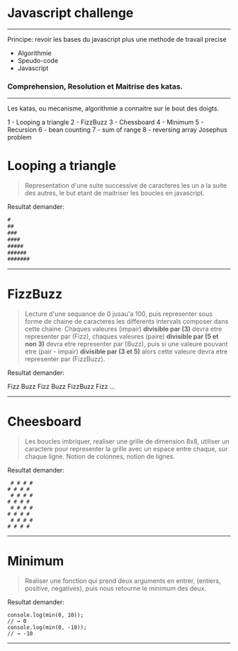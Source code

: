 # Javascript challenge 
___

Principe: revoir les bases du javascript plus une methode de travail precise

- Algorithmie
- Speudo-code
- Javascript

### Comprehension, Resolution et Maitrise des katas.
___

Les katas, ou mecanisme, algorithmie a connaitre sur le bout des doigts.

1 - Looping a triangle
2 - FizzBuzz
3 - Chessboard
4 - Minimum
5 - Recursion
6 - bean counting
7 - sum of range
8 - reversing array
Josephus problem

# Looping a triangle

> Representation d'une suite successive de caracteres les un a la suite des autres, le but etant de maitriser les boucles en javascript.

Resultat demander:

```js
#
##
###
####
#####
######
#######
```

___

# FizzBuzz

> Lecture d'une sequance de 0 jusau'a 100, puis representer sous forme de chaine de caracteres les differents intervals composer dans cette chaine. Chaques valeures (impair) **divisible par (3)** devra etre representer par (Fizz), chaques valeures (paire) **divisible par (5 et non 3)** devra etre representer par (Buzz), puis si une valeure pouvant etre (pair - impair) **divisible par (3 et 5)** alors cette valeure devra etre representer par (FizzBuzz).

Resultat demander:

Fizz
Buzz
Fizz
Buzz
FizzBuzz
Fizz
...

___

# Cheesboard

> Les boucles imbriquer, realiser une grille de dimension 8x8, utiliser un caractere pour representer la grille avec un espace entre chaque, sur chaque ligne.
Notion de colonnes, notion de lignes.

Resultat demander:

```
 # # # #
# # # #
 # # # #
# # # #
 # # # #
# # # #
 # # # #
# # # #
```

___

# Minimum

> Realiser une fonction qui prend deux arguments en entrer,
(entiers, positive, negatives), puis nous retourne le minimum des deux.

Resultat demander:

```
console.log(min(0, 10));
// → 0
console.log(min(0, -10));
// → -10

```

___

